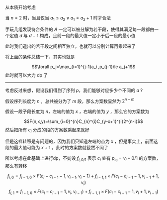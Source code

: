 从本质开始考虑

当 $n=2$ 时，当且仅当 $a_1\le a_2 \vee a_1=a_2+1$ 时才合法

手玩几组发现符合条件的 $A$ 一定可以被分解为若干段，使得其满足每一段都由一个定值 $d$ 与 $d-1$ 构成，且前一段的最大值一定小于后一段的最小值

此时我们造出的若干段之间相互独立，也就可以分别计算再乘起来了

将上面的条件总结一下，其实也就是

$$\forall p_j=\max_{i=1}^{j-1}a_i ,p_{j-1}\le a_j+1$$
此时就可以大力 dp 了

-----------

考虑反过来想，假设我们得到了序列 $p$，我们能够对应多少个不同的 $a$ ?

假设序列长度为 $n$ ，总共被分为了 $m$ 段，那么方案数显然为 $2^{n-m}$

假设一段子段长度为 $n$，左端的值为 $x$ ，右端的值为 $y$ ，那么它的方案数为

$$F(n,x,y)=\sum_{i=0}^{n}C_{n}^{i}C_{y-x+1}^{i}2^{n-i}$$
然后把所有 $c_i$ 分成的段的方案数乘起来就好

但是这样转移是有问题的，因为我们只知道左端的点为 $x$ ，但是事实上，前面这段的最大值可能为 $x+1$ ，此时的方案数就截然不同了

所以考虑在此基础上进行dp，不妨设 $f_{i,0/1}$ 表示 $c_i$ 处有 $p_{c_i}=v_i+0/1$ 的方案数，那么有转移

$$f_{i,0}=f_{i-1,0} \times F(c_i-c_{i-1}-1,v_{i-1},v_{i}-1)+f_{i-1,1}\times F(c_i-c_{i-1}-1,v_{i-1}+1,v_{i})$$
$$f_{i,1}=f_{i-1,0} \times F(c_i-c_{i-1}-1,v_{i},v_{i-1})+f_{i-1,1}\times F(c_i-c_{i-1}-1,v_{i}+1,v_{i-1})$$







